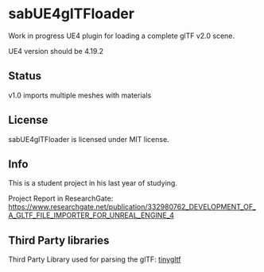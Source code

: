 # sabUE4glTFloader

Work in progress UE4 plugin for loading a complete glTF v2.0 scene.

UE4 version should be 4.19.2

## Status

v1.0 imports multiple meshes with materials

## License

sabUE4glTFloader is licensed under MIT license.

## Info

This is a student project in his last year of studying.

Project Report in ResearchGate: https://www.researchgate.net/publication/332980762_DEVELOPMENT_OF_A_GLTF_FILE_IMPORTER_FOR_UNREAL_ENGINE_4

## Third Party libraries

Third Party Library used for parsing the glTF: [tinygltf](https://github.com/syoyo/tinygltf)

